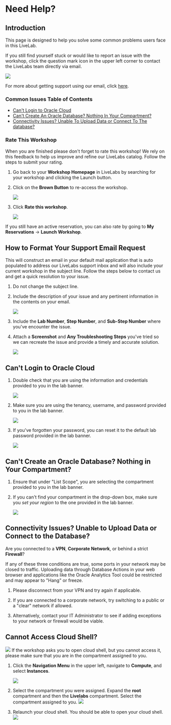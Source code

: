 # Need Help?   

## Introduction
This page is designed to help you solve some common problems users face in this LiveLab. 

If you still find yourself stuck or would like to report an issue with the workshop, click the question mark icon in the upper left corner to contact the LiveLabs team directly via email.  

![](images/help-button2.png)

For more about getting support using our email, click [here](#HowtoFormatYourSupportEmailRequest).

### Common Issues Table of Contents
  - [Can't Login to Oracle Cloud](#CantLogintoOracleCloud)
  - [Can't Create An Oracle Database? Nothing In Your Compartment?](#CantCreateanOracleDatabase?NothinginYourCompartment?)
  - [Connectivity Issues? Unable To Upload Data or Connect To The database?](#ConnectivityIssues?UnabletoUploadDataorConnecttotheDatabase?)

### **Rate This Workshop**
When you are finished please don't forget to rate this workshop!  We rely on this feedback to help us improve and refine our LiveLabs catalog.  Follow the steps to submit your rating. 

1.  Go back to your **Workshop Homepage** in LiveLabs by searching for your workshop and clicking the Launch button.

2.  Click on the **Brown Button** to re-access the workshop.  

    ![](images/workshop-homepage-2.png " ")

3.  Click **Rate this workshop**.

    ![](images/rate-this-workshop.png " ")

If you still have an active reservation, you can also rate by going to **My Reservations** -> **Launch Workshop**.


## How to Format Your Support Email Request
This will construct an email in your default mail application that is auto populated to address our LiveLabs support inbox and will also include your current workshop in the subject line. Follow the steps below to contact us and get a quick resolution to your issue.

1. Do not change the subject line. 
2. Include the description of your issue and any pertinent information in the contents on your email.

    ![](images/e-mail.png)

3. Include the **Lab Number**, **Step Number**, and **Sub-Step Number** where you've encounter the issue. 
4. Attach a **Screenshot** and **Any Troubleshooting Steps** you've tried so we can recreate the issue and provide a timely and accurate solution.

    ![](images/problem-picture2.png)

## Can't Login to Oracle Cloud
1. Double check that you are using the information and credentials provided to you in the lab banner. 

    ![](images/banner-info-highlight.png)

2. Make sure you are using the tenancy, username, and password provided to you in the lab banner.

    ![](images/login-demo1.png)

3. If you've forgotten your password, you can reset it to the default lab password provided in the lab banner.

    ![](images/reset-password.png)

## Can't Create an Oracle Database? Nothing in Your Compartment?
1. Ensure that under "List Scope", you are selecting the compartment provided to you in the lab banner. 

2. If you can't find your compartment in the drop-down box, make sure you *set your region* to the one provided in the lab banner.

    ![](images/compartment-select.png)

## Connectivity Issues? Unable to Upload Data or Connect to the Database?
Are you connected to a **VPN**, **Corporate Network**, or behind a strict **Firewall**?

If any of these three conditions are true, some ports in your network may be closed to traffic. Uploading data through Database Actions in your web browser and applications like the Oracle Analytics Tool could be restricted and may appear to "Hang" or freeze. 

1. Please disconnect from your VPN and try again if applicable.

2. If you are connected to a corporate network, try switching to a public or a "clear" network if allowed.

3. Alternatively, contact your IT Administrator to see if adding exceptions to your network or firewall would be viable.


## Cannot Access Cloud Shell?

   ![](images/policy-missing.png " ")
If the workshop asks you to open cloud shell, but you cannot access it, please make sure that you are in the compartment assigned to you.

1. Click the **Navigation Menu** in the upper left, navigate to **Compute**, and select **Instances**.

	![](https://raw.githubusercontent.com/oracle/learning-library/master/common/images/console/compute-instances.png " ")

2. Select the compartment you were assigned. Expand the **root** compartment and then the **Livelabs** compartment. Select the compartment assigned to you.
  ![](images/select-compartment.png " ")

3. Relaunch your cloud shell. You should be able to open your cloud shell.
   ![](https://raw.githubusercontent.com/oracle/learning-library/master/common/images/console/cloud-shell.png " ")
